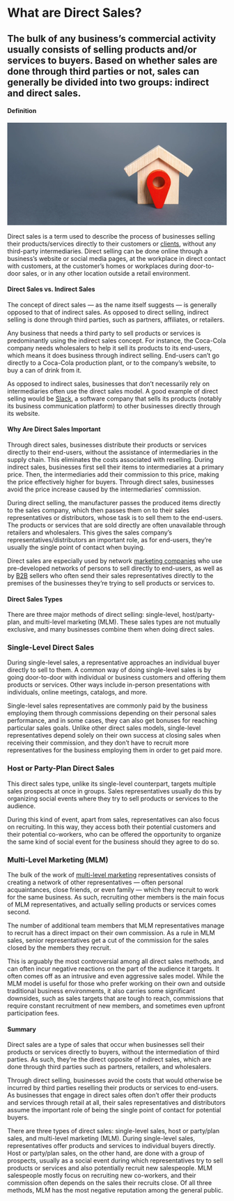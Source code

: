 # What are Direct Sales?

## The bulk of any business’s commercial activity usually consists of selling products and/or services to buyers. Based on whether sales are done through third parties or not, sales can generally be divided into two groups: indirect and direct sales.

#### Definition

![Direct Sales](./img/quarantine-isolation-pandemic-measures-stay-home-indoors-house-location-real-estate-search-sale_t20_gLw91a.webp)

Direct sales is a term used to describe the process of businesses selling their products/services directly to their customers or [clients](https://rev.team/kb/what-is-a-client), without any third-party intermediaries. Direct selling can be done online through a business’s website or social media pages, at the workplace in direct contact with customers, at the customer’s homes or workplaces during door-to-door sales, or in any other location outside a retail environment.

#### Direct Sales vs. Indirect Sales

The concept of direct sales — as the name itself suggests — is generally opposed to that of indirect sales. As opposed to direct selling, indirect selling is done through third parties, such as partners, affiliates, or retailers.

Any business that needs a third party to sell products or services is predominantly using the indirect sales concept. For instance, the Coca-Cola company needs wholesalers to help it sell its products to its end-users, which means it does business through indirect selling. End-users can’t go directly to a Coca-Cola production plant, or to the company’s website, to buy a can of drink from it.

As opposed to indirect sales, businesses that don’t necessarily rely on intermediaries often use the direct sales model. A good example of direct selling would be [Slack](https://slack.com/), a software company that sells its products (notably its business communication platform) to other businesses directly through its website.

#### Why Are Direct Sales Important

Through direct sales, businesses distribute their products or services directly to their end-users, without the assistance of intermediaries in the supply chain. This eliminates the costs associated with reselling. During indirect sales, businesses first sell their items to intermediaries at a primary price. Then, the intermediaries add their commission to this price, making the price effectively higher for buyers. Through direct sales, businesses avoid the price increase caused by the intermediaries’ commission. 

During direct selling, the manufacturer passes the produced items directly to the sales company, which then passes them on to their sales representatives or distributors, whose task is to sell them to the end-users. The products or services that are sold directly are often unavailable through retailers and wholesalers. This gives the sales company’s representatives/distributors an important role, as for end-users, they’re usually the single point of contact when buying.

Direct sales are especially used by network [marketing companies](https://www.thebalancesmb.com/the-network-marketing-business-model-is-it-right-for-you-3515493) who use pre-developed networks of persons to sell directly to end-users, as well as by [B2B](https://rev.team/kb/what-is-b2b) sellers who often send their sales representatives directly to the premises of the businesses they’re trying to sell products or services to. 

#### Direct Sales Types

There are three major methods of direct selling: single-level, host/party-plan, and multi-level marketing (MLM). These sales types are not mutually exclusive, and many businesses combine them when doing direct sales. 

### Single-Level Direct Sales

During single-level sales, a representative approaches an individual buyer directly to sell to them. A common way of doing single-level sales is by going door-to-door with individual or business customers and offering them products or services. Other ways include in-person presentations with individuals, online meetings, catalogs, and more. 

Single-level sales representatives are commonly paid by the business employing them through commissions depending on their personal sales performance, and in some cases, they can also get bonuses for reaching particular sales goals. Unlike other direct sales models, single-level representatives depend solely on their own success at closing sales when receiving their commission, and they don’t have to recruit more representatives for the business employing them in order to get paid more.

### Host or Party-Plan Direct Sales

This direct sales type, unlike its single-level counterpart, targets multiple sales prospects at once in groups. Sales representatives usually do this by organizing social events where they try to sell products or services to the audience.

During this kind of event, apart from sales, representatives can also focus on recruiting. In this way, they access both their potential customers and their potential co-workers, who can be offered the opportunity to organize the same kind of social event for the business should they agree to do so. 

### Multi-Level Marketing (MLM)

The bulk of the work of [multi-level marketing](https://www.consumer.ftc.gov/articles/0065-multi-level-marketing-businesses-and-pyramid-schemes) representatives consists of creating a network of other representatives — often personal acquaintances, close friends, or even family — which they recruit to work for the same business. As such, recruiting other members is the main focus of MLM representatives, and actually selling products or services comes second.

The number of additional team members that MLM representatives manage to recruit has a direct impact on their own commission. As a rule in MLM sales, senior representatives get a cut of the commission for the sales closed by the members they recruit.

This is arguably the most controversial among all direct sales methods, and can often incur negative reactions on the part of the audience it targets. It often comes off as an intrusive and even aggressive sales model. While the MLM model is useful for those who prefer working on their own and outside traditional business environments, it also carries some significant downsides, such as sales targets that are tough to reach, commissions that require constant recruitment of new members, and sometimes even upfront participation fees.

#### Summary

Direct sales are a type of sales that occur when businesses sell their products or services directly to buyers, without the intermediation of third parties. As such, they’re the direct opposite of indirect sales, which are done through third parties such as partners, retailers, and wholesalers. 

Through direct selling, businesses avoid the costs that would otherwise be incurred by third parties reselling their products or services to end-users. As businesses that engage in direct sales often don’t offer their products and services through retail at all, their sales representatives and distributors assume the important role of being the single point of contact for potential buyers.

There are three types of direct sales: single-level sales, host or party/plan sales, and multi-level marketing (MLM). During single-level sales, representatives offer products and services to individual buyers directly. Host or party/plan sales, on the other hand, are done with a group of prospects, usually as a social event during which representatives try to sell products or services and also potentially recruit new salespeople. MLM salespeople mostly focus on recruiting new co-workers, and their commission often depends on the sales their recruits close. Of all three methods, MLM has the most negative reputation among the general public.